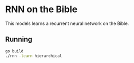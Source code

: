 # RNN on the Bible
This models learns a recurrent neural network on the Bible.

## Running
```bash
go build
./rnn -learn hierarchical
```

